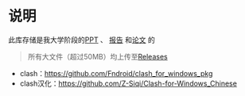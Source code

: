 # 说明

此库存储是我大学阶段的[PPT](https://github.com/WangRongsheng/Slides-and-Reports/tree/master/Slides) 、 [报告](https://github.com/WangRongsheng/Slides-and-Reports/tree/master/Reports) 和[论文](https://github.com/WangRongsheng/Slides-and-Reports/tree/master/papers) 的

> 所有大文件（超过50MB）均上传至[Releases](https://github.com/WangRongsheng/Slides-Reports-and-papers/releases)

- clash：https://github.com/Fndroid/clash_for_windows_pkg
- clash汉化：https://github.com/Z-Siqi/Clash-for-Windows_Chinese
